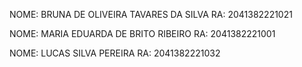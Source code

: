 NOME: BRUNA DE OLIVEIRA TAVARES DA SILVA        RA: 2041382221021

NOME: MARIA EDUARDA DE BRITO RIBEIRO            RA: 2041382221001

NOME: LUCAS SILVA PEREIRA                       RA: 2041382221032